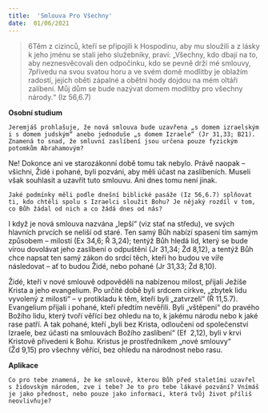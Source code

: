 ```yaml
---
title:  'Smlouva Pro Všechny'
date:  01/06/2021
---
```


> <p></p>
> 6Těm z cizinců, kteří se připojili k Hospodinu, aby mu sloužili a z lásky k jeho jménu se stali jeho služebníky, praví: „Všechny, kdo dbají na to, aby neznesvěcovali den odpočinku, kdo se pevně drží mé smlouvy, 7přivedu na svou svatou horu a ve svém domě modlitby je oblažím radostí, jejich oběti zápalné a obětní hody dojdou na mém oltáři zalíbení. Můj dům se bude nazývat domem modlitby pro všechny národy.“ (Iz 56,6.7)

**Osobní studium**

`Jeremjáš prohlašuje, že nová smlouva bude uzavřena „s domem izraelským i s domem judským“ anebo jednoduše „s domem Izraele“ (Jr 31,33; B21). Znamená to snad, že smluvní zaslíbení jsou určena pouze fyzickým potomkům Abrahamovým?`

Ne! Dokonce ani ve starozákonní době tomu tak nebylo. Právě naopak – všichni, Židé i pohané, byli pozváni, aby měli účast na zaslíbeních. Museli však souhlasit a uzavřít tuto smlouvu. Ani dnes tomu není jinak.

`Jaké podmínky měli podle dnešní biblické pasáže (Iz 56,6.7) splňovat ti, kdo chtěli spolu s Izraelci sloužit Bohu? Je nějaký rozdíl v tom, co Bůh žádal od nich a co žádá dnes od nás?`

I když je nová smlouva nazvána „lepší“ (viz stať na středu), ve svých hlavních prvcích se neliší od staré. Ten samý Bůh nabízí spasení tím samým způsobem – milostí (Ex 34,6; Ř 3,24); tentýž Bůh hledá lid, který se bude vírou dovolávat jeho zaslíbení o odpuštění (Jr 31,34; Žd 8,12), a tentýž Bůh chce napsat ten samý zákon do srdcí těch, kteří ho budou ve víře následovat – ať to budou Židé, nebo pohané (Jr 31,33; Žd 8,10).

Židé, kteří v nové smlouvě odpověděli na nabízenou milost, přijali Ježíše Krista a jeho evangelium. Po určité době byli srdcem církve, „zbytek lidu vyvolený z milosti“ – v protikladu k těm, kteří byli „zatvrzelí“ (Ř 11,5.7). Evangelium přijali i pohané, kteří předtím nevěřili. Byli „vštěpeni“ do pravého Božího lidu, který tvoří věřící bez ohledu na to, k jakému národu nebo k jaké rase patří. A tak pohané, kteří „byli bez Krista, odloučeni od společenství Izraele, bez účasti na smlouvách Božího zaslíbení“ (Ef  2,12), byli v krvi Kristově přivedeni k Bohu. Kristus je prostředníkem „nové smlouvy“ (Žd 9,15) pro všechny věřící, bez ohledu na národnost nebo rasu.

**Aplikace**

`Co pro tebe znamená, že ke smlouvě, kterou Bůh před staletími uzavřel s židovským národem, zve i tebe? Je to pro tebe lákavé pozvání? Vnímáš je jako přednost, nebo pouze jako informaci, která tvůj život příliš neovlivňuje?`